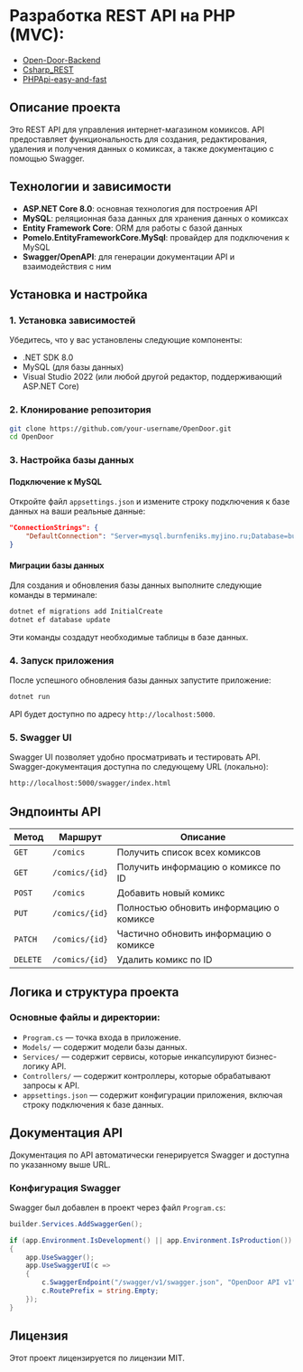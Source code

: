 # Разработка REST API на PHP (MVC):
- [Open-Door-Backend](https://github.com/stasnorman/Open-Door-Backend)
- [Csharp_REST](https://github.com/stasnorman/Csharp_REST)
- [PHPApi-easy-and-fast](https://github.com/stasnorman/PHPApi-easy-and-fast)


## Описание проекта

Это REST API для управления интернет-магазином комиксов. API предоставляет функциональность для создания, редактирования, удаления и получения данных о комиксах, а также документацию с помощью Swagger.

## Технологии и зависимости

- **ASP.NET Core 8.0**: основная технология для построения API
- **MySQL**: реляционная база данных для хранения данных о комиксах
- **Entity Framework Core**: ORM для работы с базой данных
- **Pomelo.EntityFrameworkCore.MySql**: провайдер для подключения к MySQL
- **Swagger/OpenAPI**: для генерации документации API и взаимодействия с ним

## Установка и настройка

### 1. Установка зависимостей

Убедитесь, что у вас установлены следующие компоненты:

- .NET SDK 8.0
- MySQL (для базы данных)
- Visual Studio 2022 (или любой другой редактор, поддерживающий ASP.NET Core)

### 2. Клонирование репозитория

```bash
git clone https://github.com/your-username/OpenDoor.git
cd OpenDoor
```

### 3. Настройка базы данных

#### Подключение к MySQL

Откройте файл `appsettings.json` и измените строку подключения к базе данных на ваши реальные данные:

```json
"ConnectionStrings": {
    "DefaultConnection": "Server=mysql.burnfeniks.myjino.ru;Database=burnfeniks_opendoor;User=your_mysql_user;Password=your_mysql_password;"
}
```

#### Миграции базы данных

Для создания и обновления базы данных выполните следующие команды в терминале:

```bash
dotnet ef migrations add InitialCreate
dotnet ef database update
```

Эти команды создадут необходимые таблицы в базе данных.

### 4. Запуск приложения

После успешного обновления базы данных запустите приложение:

```bash
dotnet run
```

API будет доступно по адресу `http://localhost:5000`.

### 5. Swagger UI

Swagger UI позволяет удобно просматривать и тестировать API. Swagger-документация доступна по следующему URL (локально):

```bash
http://localhost:5000/swagger/index.html
```

## Эндпоинты API

| Метод   | Маршрут              | Описание                                |
|---------|----------------------|-----------------------------------------|
| `GET`   | `/comics`            | Получить список всех комиксов           |
| `GET`   | `/comics/{id}`        | Получить информацию о комиксе по ID     |
| `POST`  | `/comics`            | Добавить новый комикс                   |
| `PUT`   | `/comics/{id}`        | Полностью обновить информацию о комиксе |
| `PATCH` | `/comics/{id}`        | Частично обновить информацию о комиксе  |
| `DELETE`| `/comics/{id}`        | Удалить комикс по ID                    |

## Логика и структура проекта

### Основные файлы и директории:

- `Program.cs` — точка входа в приложение.
- `Models/` — содержит модели базы данных.
- `Services/` — содержит сервисы, которые инкапсулируют бизнес-логику API.
- `Controllers/` — содержит контроллеры, которые обрабатывают запросы к API.
- `appsettings.json` — содержит конфигурации приложения, включая строку подключения к базе данных.

## Документация API

Документация по API автоматически генерируется Swagger и доступна по указанному выше URL.

### Конфигурация Swagger

Swagger был добавлен в проект через файл `Program.cs`:

```csharp
builder.Services.AddSwaggerGen();

if (app.Environment.IsDevelopment() || app.Environment.IsProduction())
{
    app.UseSwagger();
    app.UseSwaggerUI(c =>
    {
        c.SwaggerEndpoint("/swagger/v1/swagger.json", "OpenDoor API v1");
        c.RoutePrefix = string.Empty;
    });
}
```

## Лицензия

Этот проект лицензируется по лицензии MIT.
